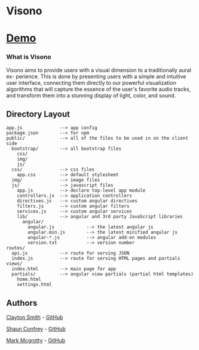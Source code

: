 # Visono

# [Demo](http://clayton-smith.com)

### What is Visono

Visono aims to provide users with a visual dimension to a traditionally aural ex-
perience. This is done by presenting users with a simple and intuitive user interface,
connecting them directly to our powerful visualization algorithms that will capture
the essence of the user's favorite audio tracks, and transform them into a stunning
display of light, color, and sound.

## Directory Layout
    
    app.js              --> app config
    package.json        --> for npm
    public/             --> all of the files to be used in on the client side
      bootstrap/        --> all bootstrap files
        css/
        img/
        js/
      css/              --> css files
        app.css         --> default stylesheet
      img/              --> image files
      js/               --> javascript files
        app.js          --> declare top-level app module
        controllers.js  --> application controllers
        directives.js   --> custom angular directives
        filters.js      --> custom angular filters
        services.js     --> custom angular services
        lib/            --> angular and 3rd party JavaScript libraries
          angular/
            angular.js            --> the latest angular js
            angular.min.js        --> the latest minified angular js
            angular-*.js          --> angular add-on modules
            version.txt           --> version number
    routes/
      api.js            --> route for serving JSON
      index.js          --> route for serving HTML pages and partials
    views/
      index.html        --> main page for app
      partials/         --> angular view partials (partial html templates)
        home.html
        settings.html
	



## Authors

[Clayton Smith](http://clayton-smith.com) - [GitHub](https://github.com/claytonsmith)

[Shaun Confrey](www.google.com) - [GitHub](https://github.com/sconfrey)

[Mark Mcgrotty](www.google.com) - [GitHub](https://github.com)

